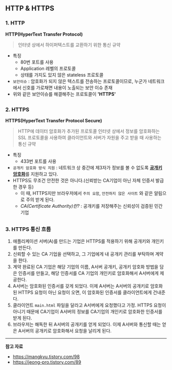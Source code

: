 ## HTTP & HTTPS

### 1. HTTP
**HTTP(HyperText Transfer Protocol)**
> 인터넷 상에서 하이퍼텍스트를 교환하기 위한 통신 규약

* 특징
	- 80번 포트를 사용
	- Application 레벨의 프로토콜
	- 상태를 가지도 있지 않은 stateless 프로토콜
* `보안이슈` : 암호화가 되지 않은 텍스트를 전송하는 프로토콜이므로, 누군가 네트워크에서 신호를 가로채면 내용이 노출되는 보안 이슈 존재 
* 위와 같은 보안이슈를 해결해주는 프로토콜이 **'HTTPS'**
##

### 2. HTTPS
**HTTPS(HyperText Transfer Protocol Secure)**
> HTTP에 데이터 암호화가 추가된 프로토콜
> 인터넷 상에서 정보를 암호화하는 SSL 프로토콜을 사용하여 클라이언트와 서버가 자원을 주고 받을 때 사용하는 통신 규약

* 특징
	- 433번 포트를 사용
* `공개키 암호화 방식 지원` : 네트워크 상 중간에 제3자가 정보를 볼 수 없도록 [**공개키 암호화**](https://github.com/haewon-park/csStudy/blob/1ce7cfcfd0b255fc74beb3fe481053e8de7663e2/Network/%EB%8C%80%EC%B9%AD%ED%82%A4&%EA%B3%B5%EA%B0%9C%ED%82%A4.md)를 지원하고 있다.
* HTTPS도 무조건 안전한 것은 아니다.(신뢰받는 CA기업이 아닌 자체 인증서 발급한 경우 등)
	- 이 때, HTTPS지만 브라우저에서 `주의 요함`, `안전하지 않은 사이트` 와 같은 알림으로 주의 받게 된다.
	- *CA(Certificate Authority)란?* : 공개키를 저장해주는 신뢰성이 검증된 민간 기업  
##

### 3. HTTPS 통신 흐름
1.  애플리케이션 서버(A)를 만드는 기업은 HTTPS를 적용하기 위해 공개키와 개인키를 만든다.
2. 신뢰할 수 있는 CA 기업을 선택하고, 그 기업에게 내 공개키 관리를 부탁하며 계약을 한다.
3. 계약 완료된 CA 기업은 해당 기업의 이름, A서버 공개키, 공개키 암호화 방법을 담은 인증서를 만들고, 해당 인증서를 CA 기업의 개인키로 암호화해서 A서버에게 제공한다.
4. A서버는 암호화된 인증서를 갖게 되었다. 이제 A서버는 A서버의 공개키로 암호화된 HTTPS 요청이 아닌 요청이 오면, 이 암호화된 인증서를 클라이언트에게 건내준다.
5. 클라이언트 `main.html` 파일을 달라고 A서버에게 요청했다고 가정. HTTPS 요청이 아니기 때문에 CA기업이 A서버의 정보를 CA기업의 개인키로 암호화한 인증서를 받게 된다.
6. 브라우저는 해독한 뒤 A서버의 공개키를 얻게 되었다. 이제 A서버와 통신할 때는 얻은 A서버의 공개키로 암호화해서 요청을 날리게 된다.

---

**참고 자료**
* https://mangkyu.tistory.com/98
* https://jeong-pro.tistory.com/89
